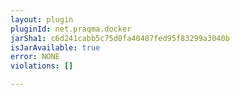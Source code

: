 ```yaml
---
layout: plugin
pluginId: net.praqma.docker
jarSha1: c6d241cabb5c75d0fa40487fed95f83299a3040b
isJarAvailable: true
error: NONE
violations: []

---
```

